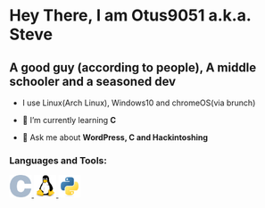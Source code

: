 # Hey There, I am Otus9051 a.k.a. Steve
## A good guy (according to people), A middle schooler and a seasoned dev
- I use Linux(Arch Linux), Windows10 and chromeOS(via brunch)

- 🌱 I’m currently learning **C**

- 💬 Ask me about **WordPress, C and Hackintoshing**


<h3 align="left">Languages and Tools:</h3>
<p align="left"> <a href="https://www.cprogramming.com/" target="_blank"> <img src="https://raw.githubusercontent.com/devicons/devicon/master/icons/c/c-original.svg" alt="c" width="40" height="40"/> </a> <a href="https://www.linux.org/" target="_blank"> <img src="https://raw.githubusercontent.com/devicons/devicon/master/icons/linux/linux-original.svg" alt="linux" width="40" height="40"/> </a> <a href="https://www.python.org" target="_blank"> <img src="https://raw.githubusercontent.com/devicons/devicon/master/icons/python/python-original.svg" alt="python" width="40" height="40"/> </a> </p>
